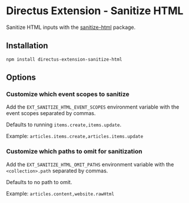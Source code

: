 # Directus Extension - Sanitize HTML

Sanitize HTML inputs with the [sanitize-html](https://www.npmjs.com/package/sanitize-html) package.

## Installation

```
npm install directus-extension-sanitize-html
```

## Options

### Customize which event scopes to sanitize

Add the `EXT_SANITIZE_HTML_EVENT_SCOPES` environment variable with the event scopes separated by commas.

Defaults to running `items.create,items.update`.

Example: `articles.items.create,articles.items.update`

### Customize which paths to omit for sanitization

Add the `EXT_SANITIZE_HTML_OMIT_PATHS` environment variable with the `<collection>.path` separated by commas.

Defaults to no path to omit.

Example: `articles.content,website.rawHtml`
